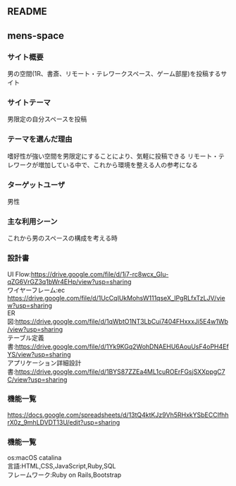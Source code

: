 ## README

## mens-space

### サイト概要
男の空間(1R、書斎、リモート・テレワークスペース、ゲーム部屋)を投稿するサイト

### サイトテーマ
男限定の自分スペースを投稿

### テーマを選んだ理由
嗜好性が強い空間を男限定にすることにより、気軽に投稿できる
リモート・テレワークが増加している中で、これから環境を整える人の参考になる

### ターゲットユーザ
男性

### 主な利用シーン
これから男のスペースの構成を考える時

### 設計書
UI Flow:https://drive.google.com/file/d/1j7-rc8wcx_GIu-qZG6VrGZ3q1bWr4EHp/view?usp=sharing  
ワイヤーフレーム:ec https://drive.google.com/file/d/1UcCqIUkMohsW111qseX_IPgRLfxTzLJV/view?usp=sharing  
ER図:https://drive.google.com/file/d/1qWbtO1NT3LbCui7404FHxxxJi5E4w1Wb/view?usp=sharing  
テーブル定義書:https://drive.google.com/file/d/1Yk9KGq2WohDNAEHU6AouUsF4oPH4EfYS/view?usp=sharing  
アプリケーション詳細設計書:https://drive.google.com/file/d/1BYS87ZZEa4ML1cuROErFGsjSXXppgC7C/view?usp=sharing  
### 機能一覧
https://docs.google.com/spreadsheets/d/13tQ4ktKJz9Vh5RHxkYSbECCIfhhrX0z_9mhLDVDT13U/edit?usp=sharing

### 機能一覧  
os:macOS catalina  
言語:HTML,CSS,JavaScript,Ruby,SQL  
フレームワーク:Ruby on Rails,Bootstrap


